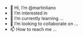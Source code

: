 - 👋 Hi, I’m @martinliano
- 👀 I’m interested in 
- 🌱 I’m currently learning ...
- 💞️ I’m looking to collaborate on ...
- 📫 How to reach me ...
